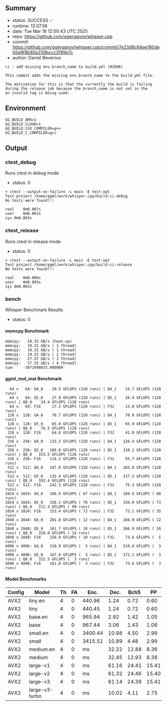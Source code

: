 ## Summary

- status:  SUCCESS ✅
- runtime: 12:07.56
- date:    Tue Mar 18 12:50:43 UTC 2025
- repo:    https://github.com/ggerganov/whisper.cpp
- commit:  https://github.com/ggerganov/whisper.cpp/commit/7e23d8c64ae180deb5e9f8b80e259bccc2f99e7c
- author:  Daniel Bevenius
```
ci : add missing env.branch_name to build.yml (#2896)

This commit adds the missing env.branch_name to the build.yml file.

The motivation for this is that the currently the build is failing
during the release job because the branch_name is not set in the
an invalid tag is being used.
```

## Environment

```
GG_BUILD_AMX=1
GG_BUILD_CLOUD=1
GG_BUILD_CXX_COMPILER=g++
GG_BUILD_C_COMPILER=gcc
```

## Output

### ctest_debug

Runs ctest in debug mode
- status: 0
```
+ ctest --output-on-failure -L main -E test-opt
Test project /home/ggml/work/whisper.cpp/build-ci-debug
No tests were found!!!

real	0m0.007s
user	0m0.003s
sys	0m0.003s
```
### ctest_release

Runs ctest in release mode
- status: 0
```
+ ctest --output-on-failure -L main -E test-opt
Test project /home/ggml/work/whisper.cpp/build-ci-release
No tests were found!!!

real	0m0.006s
user	0m0.003s
sys	0m0.003s
```
### bench

Whisper Benchmark Results
- status: 0
#### memcpy Benchmark

```
memcpy:   10.33 GB/s (heat-up)
memcpy:   10.31 GB/s ( 1 thread)
memcpy:   10.32 GB/s ( 1 thread)
memcpy:   19.32 GB/s ( 2 thread)
memcpy:   27.57 GB/s ( 3 thread)
memcpy:   37.55 GB/s ( 4 thread)
sum:    -3071998033.000000
```

#### ggml_mul_mat Benchmark

```
  64 x   64: Q4_0    20.5 GFLOPS (128 runs) | Q4_1    24.7 GFLOPS (128 runs)
  64 x   64: Q5_0    27.9 GFLOPS (128 runs) | Q5_1    26.4 GFLOPS (128 runs) | Q8_0    24.4 GFLOPS (128 runs)
  64 x   64: F16     27.3 GFLOPS (128 runs) | F32     15.8 GFLOPS (128 runs)
 128 x  128: Q4_0    70.7 GFLOPS (128 runs) | Q4_1    70.8 GFLOPS (128 runs)
 128 x  128: Q5_0    65.0 GFLOPS (128 runs) | Q5_1    65.9 GFLOPS (128 runs) | Q8_0    76.5 GFLOPS (128 runs)
 128 x  128: F16     64.6 GFLOPS (128 runs) | F32     41.0 GFLOPS (128 runs)
 256 x  256: Q4_0   133.3 GFLOPS (128 runs) | Q4_1   126.4 GFLOPS (128 runs)
 256 x  256: Q5_0   109.8 GFLOPS (128 runs) | Q5_1   110.1 GFLOPS (128 runs) | Q8_0   153.5 GFLOPS (128 runs)
 256 x  256: F16    114.2 GFLOPS (128 runs) | F32     65.7 GFLOPS (128 runs)
 512 x  512: Q4_0   167.0 GFLOPS (128 runs) | Q4_1   165.8 GFLOPS (128 runs)
 512 x  512: Q5_0   135.4 GFLOPS (128 runs) | Q5_1   137.3 GFLOPS (128 runs) | Q8_0   193.4 GFLOPS (128 runs)
 512 x  512: F16    142.3 GFLOPS (128 runs) | F32     75.3 GFLOPS (128 runs)
1024 x 1024: Q4_0   186.5 GFLOPS ( 87 runs) | Q4_1   188.6 GFLOPS ( 88 runs)
1024 x 1024: Q5_0   150.1 GFLOPS ( 70 runs) | Q5_1   156.0 GFLOPS ( 73 runs) | Q8_0   212.3 GFLOPS ( 99 runs)
1024 x 1024: F16    153.4 GFLOPS ( 72 runs) | F32     73.1 GFLOPS ( 35 runs)
2048 x 2048: Q4_0   201.8 GFLOPS ( 12 runs) | Q4_1   204.9 GFLOPS ( 12 runs)
2048 x 2048: Q5_0   161.7 GFLOPS ( 10 runs) | Q5_1   166.9 GFLOPS ( 10 runs) | Q8_0   228.8 GFLOPS ( 14 runs)
2048 x 2048: F16    158.9 GFLOPS ( 10 runs) | F32     73.6 GFLOPS (  5 runs)
4096 x 4096: Q4_0   210.9 GFLOPS (  3 runs) | Q4_1   210.8 GFLOPS (  3 runs)
4096 x 4096: Q5_0   167.8 GFLOPS (  3 runs) | Q5_1   172.1 GFLOPS (  3 runs) | Q8_0   221.5 GFLOPS (  3 runs)
4096 x 4096: F16    161.8 GFLOPS (  3 runs) | F32     73.6 GFLOPS (  3 runs)
```

#### Model Benchmarks

|           Config |         Model |  Th |  FA |    Enc. |    Dec. |    Bch5 |      PP |  Commit |
|              --- |           --- | --- | --- |     --- |     --- |     --- |     --- |     --- |
|             AVX2 |       tiny.en |   4 |   0 |  440.96 |    1.24 |    0.72 |    0.60 | 7e23d8c |
|             AVX2 |          tiny |   4 |   0 |  440.45 |    1.24 |    0.72 |    0.60 | 7e23d8c |
|             AVX2 |       base.en |   4 |   0 |  965.94 |    2.92 |    1.42 |    1.05 | 7e23d8c |
|             AVX2 |          base |   4 |   0 |  967.44 |    3.06 |    1.43 |    1.06 | 7e23d8c |
|             AVX2 |      small.en |   4 |   0 | 3400.44 |   10.98 |    4.50 |    2.99 | 7e23d8c |
|             AVX2 |         small |   4 |   0 | 3415.51 |   10.89 |    4.48 |    2.99 | 7e23d8c |
|             AVX2 |     medium.en |   4 |   0 |      ms |   32.22 |   12.88 |    8.36 | 7e23d8c |
|             AVX2 |        medium |   4 |   0 |      ms |   32.45 |   12.93 |    8.38 | 7e23d8c |
|             AVX2 |      large-v1 |   4 |   0 |      ms |   61.16 |   24.41 |   15.41 | 7e23d8c |
|             AVX2 |      large-v2 |   4 |   0 |      ms |   61.32 |   24.46 |   15.40 | 7e23d8c |
|             AVX2 |      large-v3 |   4 |   0 |      ms |   61.14 |   24.39 |   15.41 | 7e23d8c |
|             AVX2 | large-v3-turbo |   4 |   0 |      ms |   10.02 |    4.11 |    2.75 | 7e23d8c |

